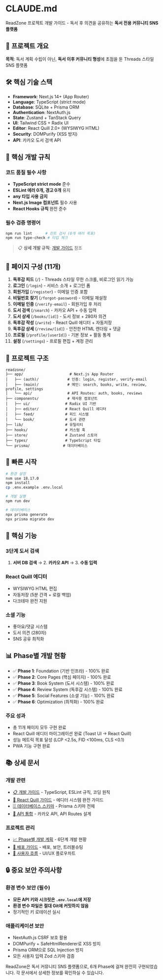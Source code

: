 # CLAUDE.md

ReadZone 프로젝트 개발 가이드 - 독서 후 의견을 공유하는 **독서 전용 커뮤니티 SNS 플랫폼**

## 🎯 프로젝트 개요

**목적**: 독서 계획 수립이 아닌, **독서 이후 커뮤니티 형성**에 초점을 둔 Threads 스타일 SNS 플랫폼

## 🛠️ 핵심 기술 스택

- **Framework**: Next.js 14+ (App Router)
- **Language**: TypeScript (strict mode)  
- **Database**: SQLite + Prisma ORM
- **Authentication**: NextAuth.js
- **State**: Zustand + TanStack Query
- **UI**: Tailwind CSS + Radix UI
- **Editor**: React Quill 2.0+ (WYSIWYG HTML)
- **Security**: DOMPurify (XSS 방지)
- **API**: 카카오 도서 검색 API

## 🚨 핵심 개발 규칙

### 코드 품질 필수 사항
- **TypeScript strict mode** 준수
- **ESLint 에러 0개, 경고 0개** 유지
- **any 타입 사용 금지**
- **Next.js Image 컴포넌트** 필수 사용
- **React Hooks 규칙** 완전 준수

### 필수 검증 명령어
```bash
npm run lint      # 린트 검사 (0개 에러 목표)
npm run type-check # 타입 체크
```

> 📋 **상세 개발 규칙**: [개발 가이드](./docs/development-guide.md) 참조

## 📱 페이지 구성 (11개)

1. **독후감 피드** (`/`) - Threads 스타일 무한 스크롤, 비로그인 읽기 가능
2. **로그인** (`/login`) - 서비스 소개 + 로그인 폼
3. **회원가입** (`/register`) - 이메일 인증 포함
4. **비밀번호 찾기** (`/forgot-password`) - 이메일 재설정
5. **이메일 인증** (`/verify-email`) - 회원가입 후 처리
6. **도서 검색** (`/search`) - 카카오 API + 수동 입력
7. **도서 상세** (`/books/[id]`) - 도서 정보 + 280자 의견
8. **독후감 작성** (`/write`) - React Quill 에디터 + 자동저장
9. **독후감 상세** (`/review/[id]`) - 안전한 HTML 렌더링 + 댓글
10. **프로필** (`/profile/[userId]`) - 기본 정보 + 활동 통계
11. **설정** (`/settings`) - 프로필 편집 + 계정 관리

## 📁 프로젝트 구조

```
readzone/
├── app/                     # Next.js App Router
│   ├── (auth)/             # 인증: login, register, verify-email
│   ├── (main)/             # 메인: search, books, write, review, profile, settings  
│   └── api/                # API Routes: auth, books, reviews
├── components/             # 재사용 컴포넌트
│   ├── ui/                # Radix UI 기반
│   ├── editor/            # React Quill 에디터
│   ├── feed/              # 피드 시스템
│   └── book/              # 도서 관련
├── lib/                   # 유틸리티
├── hooks/                 # 커스텀 훅
├── store/                 # Zustand 스토어
├── types/                 # TypeScript 타입
└── prisma/               # 데이터베이스
```

## 🚀 빠른 시작

```bash
# 환경 설정
nvm use 18.17.0
npm install
cp .env.example .env.local

# 개발 실행
npm run dev

# 데이터베이스
npx prisma generate
npx prisma migrate dev
```

## 🎯 핵심 기능

### 3단계 도서 검색
1. **서버 DB 검색** → 2. **카카오 API** → 3. **수동 입력**

### React Quill 에디터
- WYSIWYG HTML 편집
- 자동저장 (5분 간격 + 로컬 백업)
- 다크테마 완전 지원

### 소셜 기능
- 좋아요/댓글 시스템
- 도서 의견 (280자)
- SNS 공유 최적화

## 📊 Phase별 개발 현황

- ✅ **Phase 1**: Foundation (기반 인프라) - 100% 완료
- ✅ **Phase 2**: Core Pages (핵심 페이지) - 100% 완료  
- ✅ **Phase 3**: Book System (도서 시스템) - 100% 완료
- ✅ **Phase 4**: Review System (독후감 시스템) - 100% 완료
- ✅ **Phase 5**: Social Features (소셜 기능) - 100% 완료
- ✅ **Phase 6**: Optimization (최적화) - 100% 완료

### 주요 성과
- 총 11개 페이지 모두 구현 완료
- React Quill 에디터 마이그레이션 완료 (Toast UI → React Quill)
- 성능 메트릭 목표 달성 (LCP <2.5s, FID <100ms, CLS <0.1)
- PWA 기능 구현 완료

## 📚 상세 문서

### 개발 관련
- [📋 개발 가이드](./docs/development-guide.md) - TypeScript, ESLint 규칙, 코딩 원칙
- [🎨 React Quill 가이드](./docs/react-quill-guide.md) - 에디터 시스템 완전 가이드
- [🗄️ 데이터베이스 스키마](./docs/database-schema.md) - Prisma 스키마 전체
- [🔗 API 통합](./docs/api-integration.md) - 카카오 API, API Routes 설계

### 프로젝트 관리
- [📈 Phase별 개발 계획](./docs/phase-development.md) - 6단계 개발 현황
- [🚀 배포 가이드](./docs/deployment.md) - 배포, 보안, 트러블슈팅
- [👥 사용자 흐름](./docs/user-flows.md) - UI/UX 플로우차트

## 🔒 중요 보안 주의사항

### 환경 변수 보안 (필수)
- **모든 API 키와 시크릿은 `.env.local`에 저장**
- **환경 변수 파일은 절대 Git에 커밋하지 않음**
- 정기적인 키 로테이션 실시

### 애플리케이션 보안
- NextAuth.js CSRF 보호 활용
- DOMPurify + SafeHtmlRenderer로 XSS 방지
- Prisma ORM으로 SQL Injection 방지
- 모든 사용자 입력 Zod 스키마 검증

ReadZone은 독서 커뮤니티 SNS 플랫폼으로, 6개 Phase에 걸쳐 완전히 구현되었습니다. 각 문서에서 상세한 정보를 확인하실 수 있습니다.